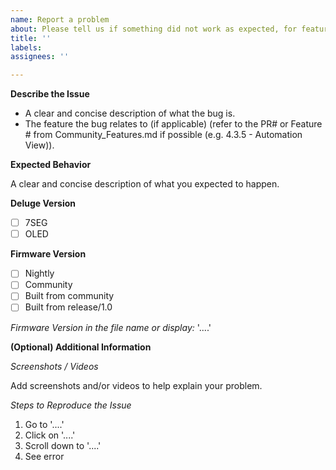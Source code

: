 ```yaml
---
name: Report a problem
about: Please tell us if something did not work as expected, for feature suggestions please visit the Discussions tab
title: ''
labels:
assignees: ''

---
```


**Describe the Issue**
- A clear and concise description of what the bug is.
- The feature the bug relates to (if applicable) (refer to the PR# or Feature # from Community_Features.md if possible (e.g. 4.3.5 - Automation View)).

**Expected Behavior**

A clear and concise description of what you expected to happen.

**Deluge Version**
- [ ] 7SEG
- [ ] OLED

**Firmware Version**

- [ ] Nightly
- [ ] Community
- [ ] Built from community
- [ ] Built from release/1.0

_Firmware Version in the file name or display:_ '....'

**(Optional) Additional Information**

_Screenshots / Videos_

Add screenshots and/or videos to help explain your problem.

_Steps to Reproduce the Issue_

1. Go to '....'
2. Click on '....'
3. Scroll down to '....'
4. See error

